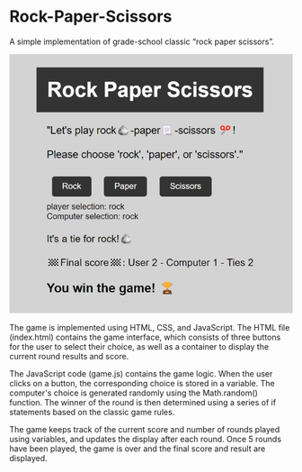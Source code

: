 # Rock-Paper-Scissors

A simple implementation of grade-school classic “rock paper scissors”.

![Screenshot of a Rock-Paper-Scissors game in action](assets\game_screenshot.png)

The game is implemented using HTML, CSS, and JavaScript. The HTML file (index.html) contains the game interface, which consists of three buttons for the user to select their choice, as well as a container to display the current round results and score.

The JavaScript code (game.js) contains the game logic. When the user clicks on a button, the corresponding choice is stored in a variable. The computer's choice is generated randomly using the Math.random() function. The winner of the round is then determined using a series of if statements based on the classic game rules.

The game keeps track of the current score and number of rounds played using variables, and updates the display after each round. Once 5 rounds have been played, the game is over and the final score and result are displayed.
